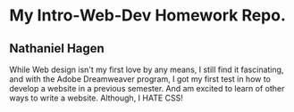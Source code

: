 # My Intro-Web-Dev Homework Repo.

## Nathaniel Hagen  

While Web design isn't my first love by any means, I still find it fascinating, and with the Adobe Dreamweaver program, I got my first test in how to develop a website in a previous semester. And am excited to learn of other ways to write a website. Although, I HATE CSS!
